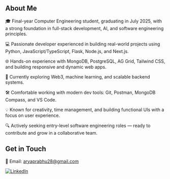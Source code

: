 ## About Me

🎓 Final-year Computer Engineering student, graduating in July 2025, with a strong foundation in full-stack development, AI, and software engineering principles.

💻 Passionate developer experienced in building real-world projects using Python, JavaScript/TypeScript, Flask, Node.js, and Next.js.

<!--🧠 Creator of Thea – an AI therapist that integrates voice interaction, sentiment analysis (VADER), and emotion recognition (DeepFace) to support mental wellness.-->

🌐 Hands-on experience with MongoDB, PostgreSQL, AG Grid, Tailwind CSS, and building responsive and dynamic web apps.

🚀 Currently exploring Web3, machine learning, and scalable backend systems.

🛠️ Comfortable working with modern dev tools: Git, Postman, MongoDB Compass, and VS Code.

💡 Known for creativity, time management, and building functional UIs with a focus on user experience.

🔍 Actively seeking entry-level software engineering roles — ready to contribute and grow in a collaborative team.

## Get in Touch

📧 Email: aryaprabhu28@gmail.com

[![LinkedIn](https://img.shields.io/badge/LinkedIn-Connect-blue)](https://www.linkedin.com/in/arya-prabhu-a889ba301/)
<!--
**Arya2809/Arya2809** is a ✨ _special_ ✨ repository because its `README.md` (this file) appears on your GitHub profile.

Here are some ideas to get you started:

- 🔭 I’m currently working on ...
- 🌱 I’m currently learning ...
- 👯 I’m looking to collaborate on ...
- 🤔 I’m looking for help with ...
- 💬 Ask me about ...
- 📫 How to reach me: ...
- 😄 Pronouns: ...
- ⚡ Fun fact: ...
-->
